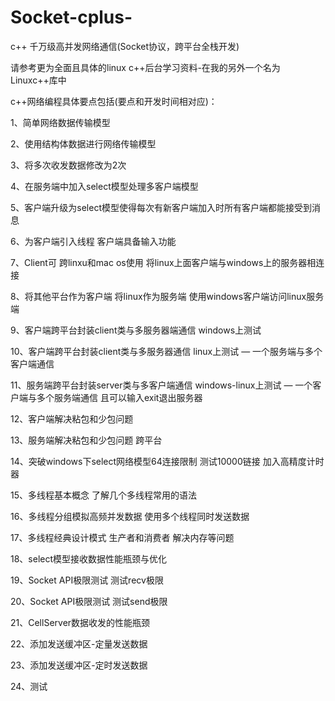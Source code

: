 ﻿# Socket-cplus-
c++
千万级高并发网络通信(Socket协议，跨平台全栈开发)


请参考更为全面且具体的linux c++后台学习资料-在我的另外一个名为Linuxc++库中


c++网络编程具体要点包括(要点和开发时间相对应)：



1、简单网络数据传输模型



2、使用结构体数据进行网络传输模型



3、将多次收发数据修改为2次



4、在服务端中加入select模型处理多客户端模型



5、客户端升级为select模型使得每次有新客户端加入时所有客户端都能接受到消息



6、为客户端引入线程 客户端具备输入功能



7、Client可 跨linxu和mac os使用  将linux上面客户端与windows上的服务器相连接



8、将其他平台作为客户端 将linux作为服务端 使用windows客户端访问linux服务端

9、客户端跨平台封装client类与多服务器端通信 windows上测试

10、客户端跨平台封装client类与多服务器通信 linux上测试 — 一个服务端与多个客户端通信

11、服务端跨平台封装server类与多客户端通信 windows-linux上测试 — 一个客户端与多个服务端通信 且可以输入exit退出服务器

12、客户端解决粘包和少包问题

13、服务端解决粘包和少包问题 跨平台

14、突破windows下select网络模型64连接限制 测试10000链接 加入高精度计时器

15、多线程基本概念 了解几个多线程常用的语法

16、多线程分组模拟高频并发数据 使用多个线程同时发送数据

17、多线程经典设计模式 生产者和消费者 解决内存等问题

18、select模型接收数据性能瓶颈与优化

19、Socket API极限测试 测试recv极限

20、Socket API极限测试 测试send极限

21、CellServer数据收发的性能瓶颈

22、添加发送缓冲区-定量发送数据

23、添加发送缓冲区-定时发送数据

24、测试
